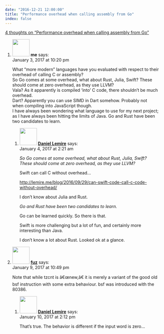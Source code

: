 ```yaml
---
date: "2016-12-21 12:00:00"
title: "Performance overhead when calling assembly from Go"
index: false
---
```


[4 thoughts on &ldquo;Performance overhead when calling assembly from Go&rdquo;](/lemire/blog/2016/12-21-performance-overhead-when-calling-assembly-from-go)

<ol class="comment-list">
<li id="comment-264578" class="comment even thread-even depth-1 parent">
<div class="comment-author vcard">
<img alt src="https://secure.gravatar.com/avatar/e5ffde6fe345b8db1a14c4393e41aac8?s=56&#038;d=mm&#038;r=g" srcset="https://secure.gravatar.com/avatar/e5ffde6fe345b8db1a14c4393e41aac8?s=112&#038;d=mm&#038;r=g 2x" class="avatar avatar-56 photo" height="56" width="56" decoding="async" /> <b class="fn">me</b> <span class="says">says:</span> </div>
<div class="comment-metadata"><time datetime="2017-01-03T22:20:57+00:00">January 3, 2017 at 10:20 pm</time></a> </div>
<div class="comment-content">
<p>What &ldquo;more modern&rdquo; languages have you evaluated with respect to their overhead of calling C or assembly?<br/>
So Go comes at some overhead, what about Rust, Julia, Swift? These should come at zero overhead, as they use LLVM?<br/>
Vala? As it apparently is compiled &lsquo;into&rsquo; C code, there shouldn&rsquo;t be much overhead.<br/>
Dart? Apparently you can use SIMD in Dart somehow. Probably not when compiling into JavaScript though.<br/>
I have always been wondering what language to use for my next project; as I have always been hitting the limits of Java. Go and Rust have been two candidates to learn.</p>
</div>
<ol class="children">
<li id="comment-264591" class="comment byuser comment-author-lemire bypostauthor odd alt depth-2">
<div class="comment-author vcard">
<img alt src="https://secure.gravatar.com/avatar/2ca999bef9535950f5b84281a4dab006?s=56&#038;d=mm&#038;r=g" srcset="https://secure.gravatar.com/avatar/2ca999bef9535950f5b84281a4dab006?s=112&#038;d=mm&#038;r=g 2x" class="avatar avatar-56 photo" height="56" width="56" decoding="async" /> <b class="fn"><a href="https://lemire.me/en/" class="url" rel="ugc">Daniel Lemire</a></b> <span class="says">says:</span> </div>
<div class="comment-metadata"><time datetime="2017-01-04T02:21:15+00:00">January 4, 2017 at 2:21 am</time></a> </div>
<div class="comment-content">
<p><em> So Go comes at some overhead, what about Rust, Julia, Swift? These should come at zero overhead, as they use LLVM?</em></p>
<p>Swift can call C without overhead&#8230;</p>
<p><a href="https://lemire.me/blog/2016/09/29/can-swift-code-call-c-code-without-overhead/" rel="ugc">http://lemire.me/blog/2016/09/29/can-swift-code-call-c-code-without-overhead/</a></p>
<p>I don&rsquo;t know about Julia and Rust.</p>
<p><em>Go and Rust have been two candidates to learn.</em></p>
<p>Go can be learned quickly. So there is that.</p>
<p>Swift is more challenging but a lot of fun, and certainly more interesting than Java.</p>
<p>I don&rsquo;t know a lot about Rust. Looked ok at a glance.</p>
</div>
</li>
</ol>
</li>
<li id="comment-265200" class="comment even thread-odd thread-alt depth-1 parent">
<div class="comment-author vcard">
<img alt src="https://secure.gravatar.com/avatar/621dd8a9696960eac2ecb815539f4f72?s=56&#038;d=mm&#038;r=g" srcset="https://secure.gravatar.com/avatar/621dd8a9696960eac2ecb815539f4f72?s=112&#038;d=mm&#038;r=g 2x" class="avatar avatar-56 photo" height="56" width="56" loading="lazy" decoding="async" /> <b class="fn"><a href="http://fuz.su" class="url" rel="ugc external nofollow">fuz</a></b> <span class="says">says:</span> </div>
<div class="comment-metadata"><time datetime="2017-01-09T22:49:16+00:00">January 9, 2017 at 10:49 pm</time></a> </div>
<div class="comment-content">
<p>Note that while tzcnt is â€œnew,â€ it is merely a variant of the good old bsf instruction with some extra behaviour. bsf was introduced with the 80386.</p>
</div>
<ol class="children">
<li id="comment-265262" class="comment byuser comment-author-lemire bypostauthor odd alt depth-2">
<div class="comment-author vcard">
<img alt src="https://secure.gravatar.com/avatar/2ca999bef9535950f5b84281a4dab006?s=56&#038;d=mm&#038;r=g" srcset="https://secure.gravatar.com/avatar/2ca999bef9535950f5b84281a4dab006?s=112&#038;d=mm&#038;r=g 2x" class="avatar avatar-56 photo" height="56" width="56" loading="lazy" decoding="async" /> <b class="fn"><a href="https://lemire.me/en/" class="url" rel="ugc">Daniel Lemire</a></b> <span class="says">says:</span> </div>
<div class="comment-metadata"><time datetime="2017-01-10T14:12:42+00:00">January 10, 2017 at 2:12 pm</time></a> </div>
<div class="comment-content">
<p>That&rsquo;s true. The behavior is different if the input word is zero&#8230;</p>
</div>
</li>
</ol>
</li>
</ol>
